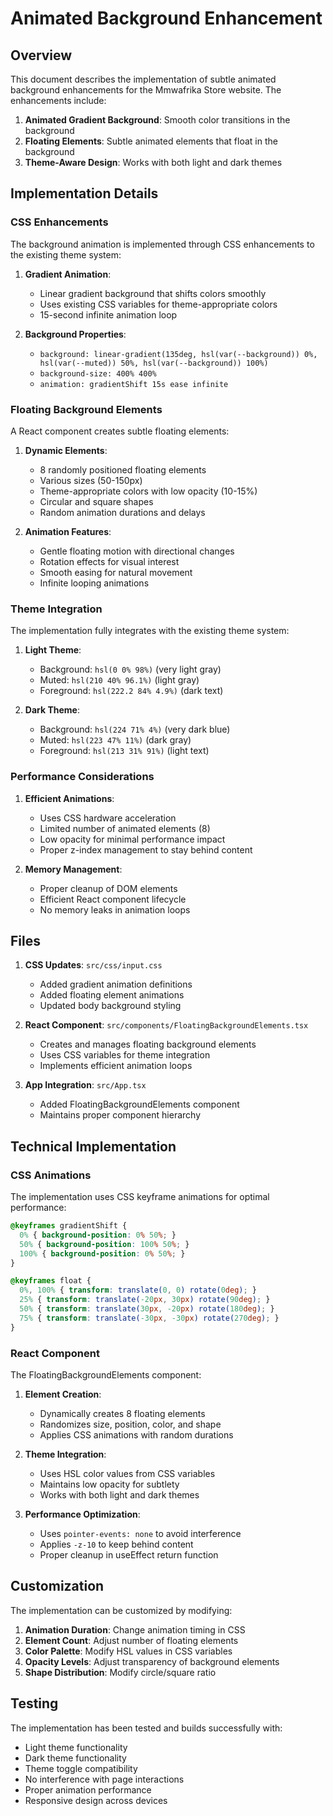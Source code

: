 # Animated Background Enhancement

## Overview

This document describes the implementation of subtle animated background enhancements for the Mmwafrika Store website. The enhancements include:

1. **Animated Gradient Background**: Smooth color transitions in the background
2. **Floating Elements**: Subtle animated elements that float in the background
3. **Theme-Aware Design**: Works with both light and dark themes

## Implementation Details

### CSS Enhancements

The background animation is implemented through CSS enhancements to the existing theme system:

1. **Gradient Animation**: 
   - Linear gradient background that shifts colors smoothly
   - Uses existing CSS variables for theme-appropriate colors
   - 15-second infinite animation loop

2. **Background Properties**:
   - `background: linear-gradient(135deg, hsl(var(--background)) 0%, hsl(var(--muted)) 50%, hsl(var(--background)) 100%)`
   - `background-size: 400% 400%`
   - `animation: gradientShift 15s ease infinite`

### Floating Background Elements

A React component creates subtle floating elements:

1. **Dynamic Elements**:
   - 8 randomly positioned floating elements
   - Various sizes (50-150px)
   - Theme-appropriate colors with low opacity (10-15%)
   - Circular and square shapes
   - Random animation durations and delays

2. **Animation Features**:
   - Gentle floating motion with directional changes
   - Rotation effects for visual interest
   - Smooth easing for natural movement
   - Infinite looping animations

### Theme Integration

The implementation fully integrates with the existing theme system:

1. **Light Theme**:
   - Background: `hsl(0 0% 98%)` (very light gray)
   - Muted: `hsl(210 40% 96.1%)` (light gray)
   - Foreground: `hsl(222.2 84% 4.9%)` (dark text)

2. **Dark Theme**:
   - Background: `hsl(224 71% 4%)` (very dark blue)
   - Muted: `hsl(223 47% 11%)` (dark gray)
   - Foreground: `hsl(213 31% 91%)` (light text)

### Performance Considerations

1. **Efficient Animations**: 
   - Uses CSS hardware acceleration
   - Limited number of animated elements (8)
   - Low opacity for minimal performance impact
   - Proper z-index management to stay behind content

2. **Memory Management**:
   - Proper cleanup of DOM elements
   - Efficient React component lifecycle
   - No memory leaks in animation loops

## Files

1. **CSS Updates**: `src/css/input.css`
   - Added gradient animation definitions
   - Added floating element animations
   - Updated body background styling

2. **React Component**: `src/components/FloatingBackgroundElements.tsx`
   - Creates and manages floating background elements
   - Uses CSS variables for theme integration
   - Implements efficient animation loops

3. **App Integration**: `src/App.tsx`
   - Added FloatingBackgroundElements component
   - Maintains proper component hierarchy

## Technical Implementation

### CSS Animations

The implementation uses CSS keyframe animations for optimal performance:

```css
@keyframes gradientShift {
  0% { background-position: 0% 50%; }
  50% { background-position: 100% 50%; }
  100% { background-position: 0% 50%; }
}

@keyframes float {
  0%, 100% { transform: translate(0, 0) rotate(0deg); }
  25% { transform: translate(-20px, 30px) rotate(90deg); }
  50% { transform: translate(30px, -20px) rotate(180deg); }
  75% { transform: translate(-30px, -30px) rotate(270deg); }
}
```

### React Component

The FloatingBackgroundElements component:

1. **Element Creation**:
   - Dynamically creates 8 floating elements
   - Randomizes size, position, color, and shape
   - Applies CSS animations with random durations

2. **Theme Integration**:
   - Uses HSL color values from CSS variables
   - Maintains low opacity for subtlety
   - Works with both light and dark themes

3. **Performance Optimization**:
   - Uses `pointer-events: none` to avoid interference
   - Applies `-z-10` to keep behind content
   - Proper cleanup in useEffect return function

## Customization

The implementation can be customized by modifying:

1. **Animation Duration**: Change animation timing in CSS
2. **Element Count**: Adjust number of floating elements
3. **Color Palette**: Modify HSL values in CSS variables
4. **Opacity Levels**: Adjust transparency of background elements
5. **Shape Distribution**: Modify circle/square ratio

## Testing

The implementation has been tested and builds successfully with:
- Light theme functionality
- Dark theme functionality
- Theme toggle compatibility
- No interference with page interactions
- Proper animation performance
- Responsive design across devices